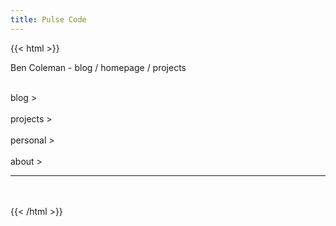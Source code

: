 ```yaml
---
title: Pulse Code
---
```

{{< html >}}
  <p>
    Ben Coleman - blog / homepage / projects
  </p>

  <div class="myicons">
    <div onclick="location.href='/blog'">
      <i class="fal fa-comments-alt"></i><br/>
      blog &gt;
    </div>
    <div onclick="location.href='/projects'">
      <i class="fal fa-laptop-code"></i><br/>
      projects &gt;
    </div>
    <div onclick="location.href='/personal'">
      <a href="#"><i class="fal fa-dice-d20"></i></a><br/>
      personal &gt;
    </div>
    <div onclick="location.href='/about'">
      <a href="#"><i class="fal fa-user-circle"></i></a><br/>
      about &gt;
    </div>
  </div>
  
  <hr>
  <br>

  <div class="social">
    <a href="https://github.com/benc-uk" target="_blank"><i class="fab fa-github"></i></a>
    &nbsp;
    <a href="https://www.linkedin.com/in/benc-uk" target="_blank"><i class="fab fa-linkedin"></i></a>
    &nbsp;
    <a href="https://twitter.com/bencodegeek" target="_blank"><i class="fab fa-twitter"></i></a>
  </div>
{{< /html >}}